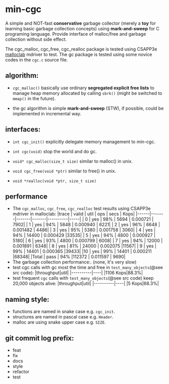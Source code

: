 # min-cgc
A simple and NOT-fast **conservative** garbage collector (merely a **toy** for learning basic garbage collection concepts) using **mark-and-sweep** for C programing language. Provide interface of malloc/free and garbage collection without side effect.

The cgc_malloc, cgc_free, cgc_realloc package is tested using CSAPP3e [malloclab](http://csapp.cs.cmu.edu/3e/labs.html) mdriver to test. The gc package is tested using some novice codes in the `cgc.c` source file.

## algorithm:

- `cgc_malloc()` basically use ordinary **segregated explicit free lists** to manage heap memory allocated by calling `sbrk()` (might be switched to `mmap()` in the future).

- the gc algorithm is simple **mark-and-sweep** (STW), if possible, could be implemented in incremental way.


## interfaces:
- `int cgc_init()` 
explicitly delegate memory management to min-cgc.

- `int cgc(void)`
stop the world and do gc.

- `void* cgc_malloc(size_t size)`
similar to malloc() in unix.

- `void cgc_free(void *ptr)` 
similar to free() in unix.

- `void *realloc(void *ptr, size_t size)`

## performance
- The `cgc_malloc`, `cgc_free`, `cgc_realloc` test results using CSAPP3e mdriver in malloclab:
    |trace | valid | util  |   ops |     secs | Kops|
    |------|-------|-------|-------|----------|-----|
    | 0    |   yes |  98%  |  5694 | 0.000721 | 7902|
    | 1    |   yes |  94%  |  5848 | 0.000940 | 6221|
    | 2    |   yes |  96%  |  6648 | 0.001482 | 4486|
    | 3    |   yes |  95%  |  5380 | 0.001758 | 3060|
    | 4    |   yes |  94%  | 14400 | 0.000429 |33535|
    | 5    |   yes |  94%  |  4800 | 0.000927 | 5180|
    | 6    |   yes |  93%  |  4800 | 0.000799 | 6008|
    | 7    |   yes |  94%  | 12000 | 0.001891 | 6348|
    | 8    |   yes |  81%  | 24000 | 0.002075 |11567|
    | 9    |   yes |  99%  | 14401 | 0.000365 |39433|
    |10    |   yes |  99%  | 14401 | 0.000211 |68348|
    |Total |  pass |  94%  |112372 | 0.011597 | 9690|
- The garbage collection performance:. (none, it's very slow)
- test cgc calls with gc most the time and free in `test_many_objects`(@see src code): 
    |throughput|util|
    |----------|----|
    |1106 Kops|88.3%|
- test frequent `cgc` calls with `test_many_objects`(@see src code) keep 20,000 objects alive: 
    |throughput|util|
    |----------|----|
    |5 Kops|68.3%|

## naming style:

- functions are named in snake case e.g. `cgc_init`.
- structures are named in pascal case e.g. `Header`.
- malloc are using snake upper case e.g. `SIZE`.

## git commit log prefix:

- feat
- fix
- docs
- style
- refactor
- test
